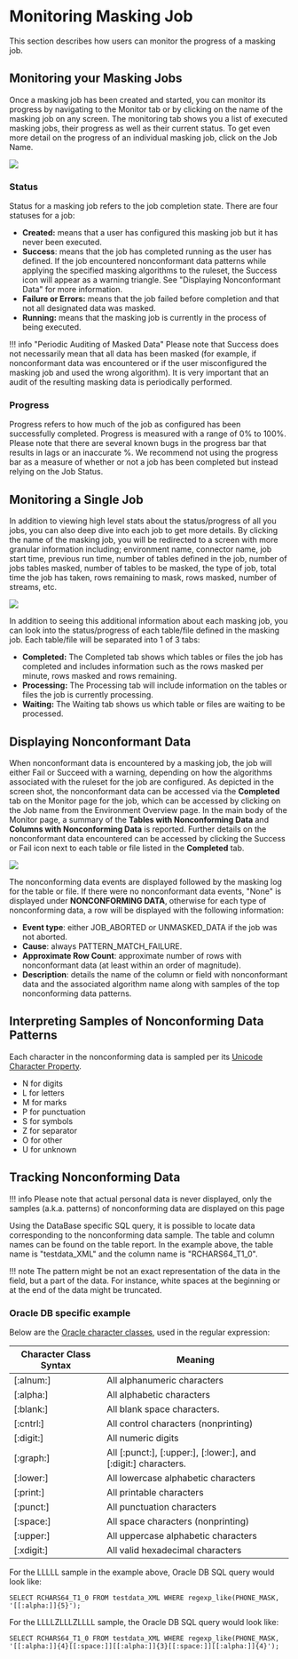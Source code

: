 # Monitoring Masking Job

This section describes how users can monitor the progress of a masking
job.

## Monitoring your Masking Jobs

Once a masking job has been created and started, you can monitor its progress by navigating to the Monitor tab or by clicking on the name of the masking job on any screen. The monitoring tab shows you a list of executed masking jobs, their progress as well as their current status. To get even more detail on the progress of an individual masking job, click on the Job Name.

  ![](./media/monitoring.png)

### Status

Status for a masking job refers to the job completion state. There are four statuses for a job:

- **Created:** means that a user has configured this masking job but it has never been executed.
- **Success**: means that the job has completed running as the user has defined. If the job encountered nonconformant data patterns while applying the specified masking algorithms
to the ruleset, the Success icon will appear as a warning triangle. See "Displaying Nonconformant Data" for more information.
- **Failure or Errors:** means that the job failed before completion and that not all designated data was masked.  
- **Running:** means that the masking job is currently in the process of being executed.

!!! info "Periodic Auditing of Masked Data"
    Please note that Success does not necessarily mean that all data has been masked (for example, if nonconformant data was encountered or if the user misconfigured the masking job and used the wrong algorithm). It is very important that an audit of the resulting masking data is periodically performed.

### Progress

Progress refers to how much of the job as configured has been successfully completed. Progress is measured with a range of 0% to 100%. Please note that there are several known bugs in the progress bar that results in lags or an inaccurate %. We recommend not using the progress bar as a measure of whether or not a job has been completed but instead relying on the Job Status.  


## Monitoring a Single Job

In addition to viewing high level stats about the status/progress of all you jobs, you can also deep dive into each job to get more details. By clicking the name of the masking job, you will be redirected to a screen with more granular information including; environment name, connector name, job start time, previous run time, number of tables defined in the job, number of jobs tables masked, number of tables to be masked, the type of job, total time the job has taken, rows remaining to mask, rows masked, number of streams, etc.  

![](./media/monitor_job.png)

In addition to seeing this additional information about each masking job, you can look into the status/progress of each table/file defined in the masking job. Each table/file will be separated into 1 of 3 tabs:

- **Completed:** The Completed tab shows which tables or files the job has completed and includes information such as the rows masked per minute, rows masked and rows remaining.
- **Processing:** The Processing tab will include information on the tables or files the job is currently processing.
- **Waiting:** The Waiting tab shows us which table or files are waiting to be processed.

## Displaying Nonconformant Data
When nonconformant data is encountered by a masking job, the job will either Fail or Succeed with a warning, depending on how the algorithms associated with the ruleset for the job are configured.
As depicted in the screen shot, the nonconformant data can be accessed via the **Completed** tab on the Monitor page for the job, which can be accessed by clicking on the Job name from the Environment
Overview page. In the main body of the Monitor page, a summary of the **Tables with Nonconforming Data** and **Columns with Nonconforming Data** is reported. Further details on the nonconformant data
encountered can be accessed by clicking the Success or Fail icon next to each table or file listed in the **Completed** tab.

![](./media/masking_report.png)

The nonconforming data events are displayed followed by the masking log for the table or file. If there were no nonconformant data events, "None" is displayed under **NONCONFORMING DATA**, otherwise for each type of nonconforming data, a row will be displayed with the following information:

- **Event type**: either JOB_ABORTED or UNMASKED_DATA if the job was not aborted.
- **Cause**: always PATTERN_MATCH_FAILURE.
- **Approximate Row Count**: approximate number of rows with nonconformant data (at least within an order of magnitude).
- **Description**: details the name of the column or field with nonconformant data and the associated algorithm name along with samples of the top nonconforming data patterns.

## Interpreting Samples of Nonconforming Data Patterns

Each character in the nonconforming data is sampled per its [Unicode Character Property](https://en.wikipedia.org/wiki/Unicode_character_property).

 - N for digits
 - L for letters
 - M for marks
 - P for punctuation
 - S for symbols
 - Z for separator
 - O for other
 - U for unknown

## Tracking Nonconforming Data

!!! info
    Please note that actual personal data is never displayed, only the samples (a.k.a. patterns) of nonconforming data are displayed on this page

Using the DataBase specific SQL query, it is possible to locate data corresponding to the nonconforming data sample.
The table and column names can be found on the table report.
In the example above, the table name is "testdata_XML" and the column name is "RCHARS64_T1_0".

!!! note
    The pattern might be not an exact representation of the data in the field, but a part of the data. For instance, white spaces at the beginning or at the end of the data might be truncated.

### Oracle DB specific example

Below are the [Oracle character classes](https://docs.oracle.com/cd/B12037_01/server.101/b10759/ap_posix001.htm), used in the regular expression:

| Character Class Syntax | Meaning |
| --------------------- | ------- |
| [:alnum:]	| All alphanumeric characters
| [:alpha:]	| All alphabetic characters
| [:blank:]	| All blank space characters.
| [:cntrl:]	| All control characters (nonprinting)
| [:digit:]	| All numeric digits
| [:graph:]	| All [:punct:], [:upper:], [:lower:], and [:digit:] characters.
| [:lower:]	| All lowercase alphabetic characters
| [:print:]	| All printable characters
| [:punct:]	| All punctuation characters
| [:space:]	| All space characters (nonprinting)
| [:upper:]	| All uppercase alphabetic characters
| [:xdigit:]	| All valid hexadecimal characters

For the LLLLL sample in the example above, Oracle DB SQL query would look like:
```
SELECT RCHARS64_T1_0 FROM testdata_XML WHERE regexp_like(PHONE_MASK, '[[:alpha:]]{5}');
```
For the LLLLZLLLZLLLL sample, the Oracle DB SQL query would look like:
```
SELECT RCHARS64_T1_0 FROM testdata_XML WHERE regexp_like(PHONE_MASK, '[[:alpha:]]{4}[[:space:]][[:alpha:]]{3}[[:space:]][[:alpha:]]{4}');
```

